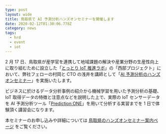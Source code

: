 ```yaml
---
type: post
layout: wide
title: 鳥取県で AI 予測分析ハンズオンセミナーを開催します
date: 2020-02-12T01:30:06.778Z
category: news
tags:
  - hrd
  - event
  - iot
---
```

2 月 17 日、鳥取県が産学官を連携して地域課題の解決や産業分野の生産性向上に取り組むために設立した「[とっとり IoT 推進ラボ](https://www.pref.tottori.lg.jp/277669.htm)」の「西部プロジェクト」において、弊社フェローの村岡と CTO の浅井を講師として「[AI 予測分析のハンズオンセミナー](https://www.pref.tottori.lg.jp/279321.htm)」を実施いたします。

ビジネスに於けるデータ分析事例の紹介から機械学習を用いた予測分析の基礎、IoT 取得データの特徴と注意点などを説明した上で、実際の IoT センサーデータを AI 予測分析ツール「[Prediction ONE](https://predictionone.sony.biz/)」を用いて分析する実習までを 1 日で体験頂く講習会になります。

本セミナーのお申し込みや詳細については [鳥取県のハンズオンセミナー案内ページ](https://www.pref.tottori.lg.jp/279321.htm) をご覧ください。
